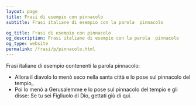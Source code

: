 ```yaml
---
layout: page
title: Frasi di esempio con pinnacolo 
subtitle: Frasi italiane di esempio con la parola  pinnacolo

og_title: Frasi di esempio con pinnacolo 
og_description: Frasi italiane di esempio con la parola  pinnacolo
og_type: website
permalink: /frasi/p/pinnacolo.html
---
```


Frasi italiane di esempio contenenti la parola pinnacolo:


- Allora il diavolo lo menò seco nella santa città e lo pose sul pinnacolo del tempio,.
- Poi lo menò a Gerusalemme e lo pose sul pinnacolo del tempio e gli disse: Se tu sei Figliuolo di Dio, gettati giù di qui.
